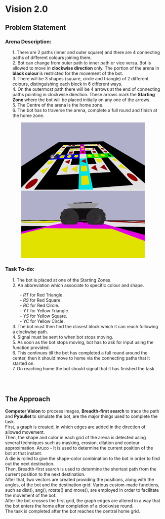 <html>
<body>
<h1> Vision 2.0 </h1>

<h2> Problem Statement </h2>

<h3> Arena Description: </h3>

<ol>
1. There are 2 paths (inner and outer square) and there are 4 connecting paths of different colours joining them. <br>
2. Bot can change from outer path to inner path or vice versa. Bot is allowed to move in <b> clockwise direction </b> only. The portion of    the arena in <b> black colour </b> is restricted for the movement of the bot. <br>
3. There will be 3 shapes (square, circle and triangle) of 2 different colours, distinguishing each block in 6 different ways. <br>
4. On the outermost path there will be 4 arrows at the end of connecting paths pointing in clockwise direction. These arrows mark the <b> Starting Zone </b> where the bot will be placed initially on any one of the arrows. <br>
5. The Centre of the arena is the home zone. <br>
6. The bot has to traverse the arena, complete a full round and finish at the home zone. <br>
</ol>

<center>
<img src = "media/arena.gif" alt = "Arena" width = "400">
</center>
<center>
  <img src = "media/husky.gif" alt = "Bot" width = "400"> 
</center>

<h3> Task To-do: </h3>

<ol>
1. The bot is placed at one of the Starting Zones. <br>
2. An abbreviation which associate to specific colour and shape. <br>
  <ul>
   - <i> RT </i> for Red Triangle. <br>
   - <i> RS </i> for Red Square. <br>
   - <i> RC </i> for Red Circle. <br>
   - <i> YT </i> for Yellow Triangle. <br>
   - <i> YS </i> for Yellow Square. <br>
   - <i> YC </i> for Yellow Circle. <br>
 </ul>
3. The bot must then find the closest block which it can reach following a clockwise path. <br>
4. Signal must be sent to when bot stops moving. <br>
5. As soon as the bot stops moving, bot has to ask for input using the function provided. <br>
6. This continues till the bot has completed a full round around the center, then it should move to home via the connecting paths that it started on. <br>
7. On reaching home the bot should signal that it has finished the task. <br>
</ol>
<br>
<br>
<h2> The Approach </h2>
<b> Computer Vision </b> to process images, <b> Breadth-first search </b> to trace the path and <b> Pybullet </b> to simulate the bot, are the major things used to complete the task. <br> 
First, a graph is created, in which edges are added in the direction of allowed movement. <br>
Then, the shape and color in each grid of the arena is detected using several techniques such as masking, erosion, dilation and contour approximation.
Aruco - It is used to determine the current position of the bot at that instant. <br>
A die is rolled to give the shape-color combination to the bot in order to find out the next destination. <br>
Then, Breadth-first search is used to determine the shortest path from the current position to the next destination. <br>
After that, two vectors are created providing the positions, along with the angles, of the bot and the destination grid. Various custom-made functions, such as dist(), ang(), rotate() and move(), are employed in order to facilitate the movement of the bot. <br>
After the bot crosses the first grid, the graph edges are altered in a way that the bot enters the home after completion of a clockwise round. <br>
The task is completed after the bot reaches the central home grid.
 
</body>
</html>




